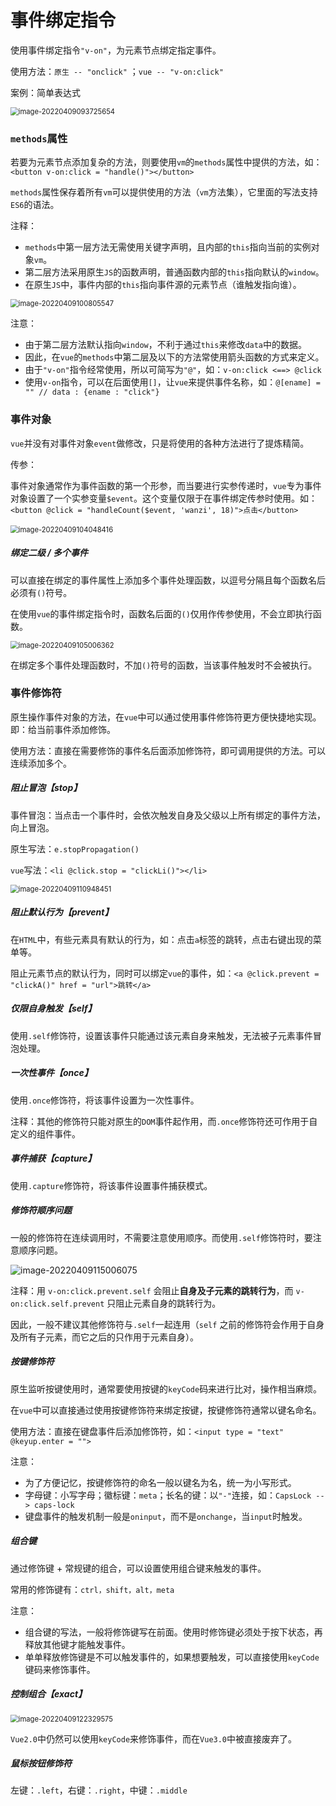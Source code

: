 # 事件绑定指令

使用事件绑定指令`"v-on"`，为元素节点绑定指定事件。

使用方法：`原生 -- "onclick"` ；`vue -- "v-on:click"`

案例：简单表达式

<img src="第二节【Vue指令】.assets/image-20220409093725654.png" alt="image-20220409093725654" style="zoom:80%;" /> 



### `methods`属性

若要为元素节点添加复杂的方法，则要使用`vm`的`methods`属性中提供的方法，如：`<button v-on:click = "handle()"></button>`

`methods`属性保存着所有`vm`可以提供使用的方法（`vm`方法集），它里面的写法支持`ES6`的语法。

注释：

- `methods`中第一层方法无需使用关键字声明，且内部的`this`指向当前的实例对象`vm`。
- 第二层方法采用原生`JS`的函数声明，普通函数内部的`this`指向默认的`window`。
- 在原生`JS`中，事件内部的`this`指向事件源的元素节点（谁触发指向谁）。

<img src="第二节【Vue指令】.assets/image-20220409100805547.png" alt="image-20220409100805547" style="zoom:80%;" /> 

注意：

- 由于第二层方法默认指向`window`，不利于通过`this`来修改`data`中的数据。
- 因此，在`vue`的`methods`中第二层及以下的方法常使用箭头函数的方式来定义。
- 由于`"v-on"`指令经常使用，所以可简写为`"@"`，如：`v-on:click <==> @click`
- 使用`v-on`指令，可以在后面使用`[]`，让`vue`来提供事件名称，如：`@[ename] = "" // data : {ename : "click"}`



### 事件对象

`vue`并没有对事件对象`event`做修改，只是将使用的各种方法进行了提炼精简。

传参：

​		事件对象通常作为事件函数的第一个形参，而当要进行实参传递时，`vue`专为事件对象设置了一个实参变量`$event`。这个变量仅限于在事件绑定传参时使用。如：`<button @click = "handleCount($event, 'wanzi', 18)">点击</button>`

​        <img src="第二节【Vue指令】.assets/image-20220409104048416.png" alt="image-20220409104048416" style="zoom:80%;" /> 

##### 绑定二级 / 多个事件

可以直接在绑定的事件属性上添加多个事件处理函数，以逗号分隔且每个函数名后必须有`()`符号。

在使用`vue`的事件绑定指令时，函数名后面的`()`仅用作传参使用，不会立即执行函数。

<img src="第二节【Vue指令】.assets/image-20220409105006362.png" alt="image-20220409105006362" style="zoom:80%;" /> 

在绑定多个事件处理函数时，不加`()`符号的函数，当该事件触发时不会被执行。



### 事件修饰符

原生操作事件对象的方法，在`vue`中可以通过使用事件修饰符更方便快捷地实现。即：给当前事件添加修饰。

使用方法：直接在需要修饰的事件名后面添加修饰符，即可调用提供的方法。可以连续添加多个。

##### 阻止冒泡【stop】

事件冒泡：当点击一个事件时，会依次触发自身及父级以上所有绑定的事件方法，向上冒泡。

原生写法：`e.stopPropagation()`

`vue`写法：`<li @click.stop = "clickLi()"></li>`

<img src="第二节【Vue指令】.assets/image-20220409110948451.png" alt="image-20220409110948451" style="zoom:80%;" /> 

##### 阻止默认行为【prevent】

在`HTML`中，有些元素具有默认的行为，如：点击`a`标签的跳转，点击右键出现的菜单等。

阻止元素节点的默认行为，同时可以绑定`vue`的事件，如：`<a @click.prevent = "clickA()" href = "url">跳转</a>`

##### 仅限自身触发【self】

使用`.self`修饰符，设置该事件只能通过该元素自身来触发，无法被子元素事件冒泡处理。

##### 一次性事件【once】

使用`.once`修饰符，将该事件设置为一次性事件。

注释：其他的修饰符只能对原生的`DOM`事件起作用，而`.once`修饰符还可作用于自定义的组件事件。

##### 事件捕获【capture】

使用`.capture`修饰符，将该事件设置事件捕获模式。

##### 修饰符顺序问题

一般的修饰符在连续调用时，不需要注意使用顺序。而使用`.self`修饰符时，要注意顺序问题。

![image-20220409115006075](第二节【Vue指令】.assets/image-20220409115006075.png) 

注释：用 `v-on:click.prevent.self` 会阻止**自身及子元素的跳转行为**，而 `v-on:click.self.prevent` 只阻止元素自身的跳转行为。

因此，一般不建议其他修饰符与`.self`一起连用（`self` 之前的修饰符会作用于自身及所有子元素，而它之后的只作用于元素自身）。

##### 按键修饰符

原生监听按键使用时，通常要使用按键的`keyCode`码来进行比对，操作相当麻烦。

在`vue`中可以直接通过使用按键修饰符来绑定按键，按键修饰符通常以键名命名。

使用方法：直接在键盘事件后添加修饰符，如：`<input type = "text" @keyup.enter = "">`

注意：

- 为了方便记忆，按键修饰符的命名一般以键名为名，统一为小写形式。
- 字母键：小写字母；徽标键：`meta`；长名的键：以`"-"`连接，如：`CapsLock --> caps-lock`
- 键盘事件的触发机制一般是`oninput`，而不是`onchange`，当`input`时触发。

##### 组合键

通过修饰键 + 常规键的组合，可以设置使用组合键来触发的事件。

常用的修饰键有：`ctrl，shift，alt，meta`

注意：

- 组合键的写法，一般将修饰键写在前面。使用时修饰键必须处于按下状态，再释放其他键才能触发事件。
- 单单释放修饰键是不可以触发事件的，如果想要触发，可以直接使用`keyCode`键码来修饰事件。

##### 控制组合【exact】

<img src="第二节【Vue指令】.assets/image-20220409122329575.png" alt="image-20220409122329575" style="zoom:80%;" /> 

`Vue2.0`中仍然可以使用`keyCode`来修饰事件，而在`Vue3.0`中被直接废弃了。

##### 鼠标按钮修饰符

左键：`.left`，右键：`.right`，中键：`.middle`

